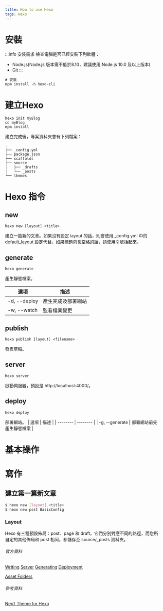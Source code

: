 ```yaml
---
title: How to use Hexo
tags: Hexo
---
```


# 安裝
:::info
安裝需求
檢查電腦是否已經安裝下列軟體：
* Node.js(Node.js 版本需不低於8.10，建議使用 Node.js 10.0 及以上版本)
* Git
:::
```shell=
# 安裝
npm install -h hexo-cli
```
<!--more-->
# 建立Hexo
```shell=
hexo init myBlog
cd myBlog
npm install
```
建立完成後，專案資料夾會有下列檔案：
```
.
├── _config.yml
├── package.json
├── scaffolds
├── source
|   ├── _drafts
|   └── _posts
└── themes
```

# Hexo 指令
## new
```shell=
hexo new [layout] <title>
```
建立一篇新的文章。如果沒有設定 layout 的話，則會使用 _config.yml 中的 default_layout 設定代替。如果標題包含空格的話，請使用引號括起來。
## generate
```shell=
hexo generate
```
產生靜態檔案。


| 選項 | 描述 |
| -------- | -------- |
| -d, --deploy     | 產生完成及部署網站     |
| -w, --watch     | 監看檔案變更     |

## publish
```shell=
hexo publish [layout] <filename>
```
發表草稿。
## server
```shell=
hexo server
```
啟動伺服器，預設是 http://localhost:4000/。

## deploy
```shell=
hexo deploy
```
部署網站。
| 選項 | 描述 |
| -------- | -------- |
| -g, --generate	     | 部署網站前先產生靜態檔案     |

# 基本操作
# 寫作
## 建立第一篇新文章

``` bash
$ hexo new [layout] <title>
$ hexo new post BasicConfig
```
### Layout
Hexo 有三種預設佈局：post、page 和 draft，它們分別對應不同的路徑，而您所自定的其他佈局和 post 相同，都儲存至 source/_posts 資料夾。


###### 官方資料
[Writing](https://hexo.io/docs/writing.html)
[Server](https://hexo.io/docs/server.html)
[Generating](https://hexo.io/docs/generating.html)
[Deployment](https://hexo.io/docs/one-command-deployment.html)

[Asset Folders](https://hexo.io/docs/asset-folders)
###### 參考資料
[NexT Theme for Hexo](https://theme-next.js.org/)

